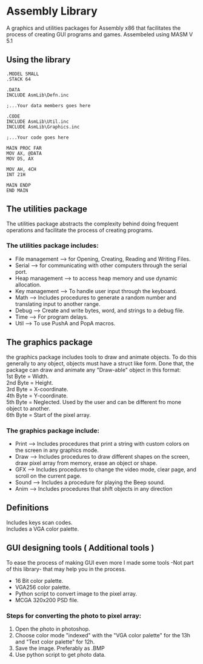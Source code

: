 # Assembly Library
A graphics and utilities packages for Assembly x86 that facilitates the process of creating GUI programs and games.
Assembeled using MASM V 5.1

## Using the library
```assembly
.MODEL SMALL
.STACK 64

.DATA
INCLUDE AsmLib\Defn.inc

;...Your data members goes here

.CODE
INCLUDE AsmLib\Util.inc
INCLUDE AsmLib\Graphics.inc

;...Your code goes here

MAIN PROC FAR
MOV AX, @DATA
MOV DS, AX

MOV AH, 4CH
INT 21H
            
MAIN ENDP
END MAIN
```

## The utilities package
The utilities package abstracts the complexity behind doing frequent operations and facilitate the process of creating programs.

### The utilities package includes:
* File management --> for Opening, Creating, Reading and Writing Files.
* Serial --> for communicating with other computers through the serial port.
* Heap management --> to access heap memory and use dynamic allocation.
* Key management --> To handle user input through the keyboard.
* Math --> Includes procedures to generate a random number and translating input to another range.
* Debug --> Create and write bytes, word, and strings to a debug file.
* Time --> For program delays.
* Util --> To use PushA and PopA macros.

## The graphics package
the graphics package includes tools to draw and animate objects. To do this generally to any object, objects must have a struct like form. Done that, the package can draw and animate any "Draw-able" object in this format:  
1st Byte = Width.  
2nd Byte = Height.  
3rd Byte = X-coordinate.  
4th Byte = Y-coordinate.  
5th Byte = Neglected. Used by the user and can be different fro mone object to another.  
6th Byte = Start of the pixel array.  

### The graphics package include:
* Print --> Includes procedures that print a string with custom colors on the screen in any graphics mode.
* Draw --> Includes procedures to draw different shapes on the screen, draw pixel array from memory, erase an object or shape.
* GFX --> Includes procedures to change the video mode, clear page, and scroll on the current page.
* Sound --> Includes a procedure for playing the Beep sound.
* Anim --> Includes procedures that shift objects in any direction

## Definitions
Includes keys scan codes.  
Includes a VGA color palette.

## GUI designing tools ( Additional tools )
To ease the process of making GUI even more I made some tools -Not part of this library- that may help you in the process.
* 16 Bit color palette.
* VGA256 color palette.
* Python script to convert image to the pixel array.
* MCGA 320x200 PSD file.

### Steps for converting the photo to pixel array:
1. Open the photo in photoshop.
2. Choose color mode "indexed" with the "VGA color palette" for the 13h and "Text color palette" for 12h.
3. Save the image. Preferably as .BMP
4. Use python script to get photo data.


